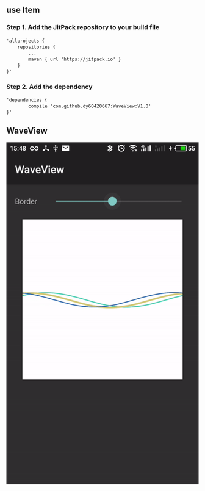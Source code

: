 ## use Item ##

### Step 1. Add the JitPack repository to your build file ###
	'allprojects {
		repositories {
			...
			maven { url 'https://jitpack.io' }
		}
	}'
### Step 2. Add the dependency ###
	'dependencies {
	        compile 'com.github.dy60420667:WaveView:V1.0'
	}'

## WaveView ##

![](https://github.com/dy60420667/WaveView/blob/master/screenshot.gif)

